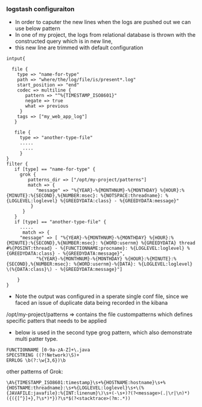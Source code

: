 
### logstash configuraiton 
  - In order to caputer the new lines when the logs are pushed out we can use below pattern
  - In one of my project, the logs from relational database is thrown with the constructed query which is in new line, 
  - this new line are trimmed with default configuration

```
intput{

  file {
    type => "name-for-type"
    path => "where/the/log/file/is/present*.log"
    start_position => "end"
    codec => multiline {
       pattern => "^%{TIMESTAMP_ISO8601}"
       negate => true
       what => previous
     }
    tags => ["my_web_app_log"]
   }
   
   file {
     type => "another-type-file"
     .....
      ....
     }
}
filter {
   if [type] == "name-for-type" {
     grok {
        patterns_dir => ["/opt/my-project/patterns"]
        match => {
           "message" => "%{YEAR}-%{MONTHNUM}-%{MONTHDAY} %{HOUR}:%{MINUTE}:%{SECOND},%{NUMBER:msec}: %{NOTSPACE:threadname}: %{LOGLEVEL:loglevel} %{GREEDYDATA:class} - %{GREEDYDATA:message}"
         }
      }
   }
   if [type] == "another-type-file" {
     .....
      match => {
     "message" => [ "%{YEAR}-%{MONTHNUM}-%{MONTHDAY} %{HOUR}:%{MINUTE}:%{SECOND},%{NUMBER:msec}: %{WORD:usernm} %{GREEDYDATA} thread #%{POSINT:thread} - %{FUNCTIONNAME:procname}: %{LOGLEVEL:loglevel} %{GREEDYDATA:class} - %{GREEDYDATA:message}",
           "%{YEAR}-%{MONTHNUM}-%{MONTHDAY} %{HOUR}:%{MINUTE}:%{SECOND},%{NUMBER:msec}: %{WORD:usernm}-%{DATA}: %{LOGLEVEL:loglevel} \(%{DATA:class}\) - %{GREEDYDATA:message}"]

    }
}
```
 - Note the output was configured in a sperate single conf file, since we faced an issue of duplicate data being recorded in the kibana

/opt/my-project/patterns => contains the file custompatterns which defines specific patters that needs to be applied
 - below is used in the second type grog pattern, which also demonstrate multi patter type.
```
FUNCTIONNAME [0-9a-zA-Z]+\.java
SPECSTRING ((?!Network)\S)+
ERRLOG \b(?:\w{3,6})\b
```

other patterns of Grok:

```
\A%{TIMESTAMP_ISO8601:timestamp}\s+%{HOSTNAME:hostname}\s+%{HOSTNAME:threadname}:\s+%{LOGLEVEL:loglevel}\s+\(%{JAVAFILE:javafile}:%{INT:linenum}\)\s+(-\s+)?(?<message>(.|\r|\n)*)({({[^}]+},?\s*)*})?\s*$(?<stacktrace>(?m:.*))

```
